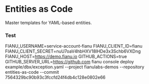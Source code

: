 # Entities as Code

Master templates for YAML-based entities.


### Test

FIANU_USERNAME=service-account-fianu FIANU_CLIENT_ID=fianu FIANU_CLIENT_SECRET=nuU7oaV4hbHXV18lHDe3x3Schb6VXDng FIANU_HOST=https://demo.fianu.io GITHUB_ACTIONS=true GITHUB_SERVER_URL=https://github.com fianu console deploy example/dbx/exception.yaml --project fianulabs-demos --repository entities-as-code --commit 7564329bc90b93c3fccfd24f4db4c128e0802e66